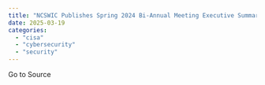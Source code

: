 ```yaml
---
title: "NCSWIC Publishes Spring 2024 Bi-Annual Meeting Executive Summaries"
date: 2025-03-19
categories: 
  - "cisa"
  - "cybersecurity"
  - "security"
---
```


Go to Source
